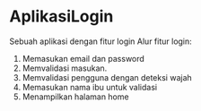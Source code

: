 # AplikasiLogin
Sebuah aplikasi dengan fitur login
Alur fitur login:
1. Memasukan email dan password 
2. Memvalidasi masukan.
3. Memvalidasi pengguna dengan deteksi wajah
4. Memasukan nama ibu untuk validasi
5. Menampilkan halaman home
